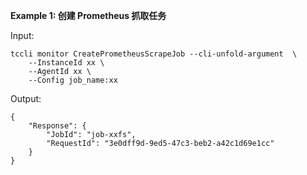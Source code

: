 **Example 1: 创建 Prometheus 抓取任务**



Input: 

```
tccli monitor CreatePrometheusScrapeJob --cli-unfold-argument  \
    --InstanceId xx \
    --AgentId xx \
    --Config job_name:xx
```

Output: 
```
{
    "Response": {
        "JobId": "job-xxfs",
        "RequestId": "3e0dff9d-9ed5-47c3-beb2-a42c1d69e1cc"
    }
}
```

